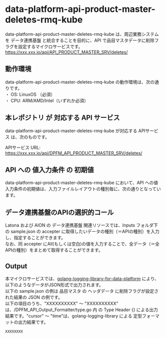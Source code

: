 # data-platform-api-product-master-deletes-rmq-kube

data-platform-api-product-master-deletes-rmq-kube は、周辺業務システム　を データ連携基盤 と統合することを目的に、API で品目マスタデータに削除フラグを設定するマイクロサービスです。  
https://xxx.xxx.io/api/API_PRODUCT_MASTER_SRV/deletes/

## 動作環境
data-platform-api-product-master-deletes-rmq-kube の動作環境は、次の通りです。  
・ OS: LinuxOS （必須）  
・ CPU: ARM/AMD/Intel（いずれか必須）  

## 本レポジトリ が 対応する API サービス
data-platform-api-product-master-deletes-rmq-kube が対応する APIサービス は、次のものです。

APIサービス URL: https://xxx.xxx.io/api/DPFM_API_PRODUCT_MASTER_SRV/deletes/

## API への 値入力条件 の 初期値
data-platform-api-product-master-deletes-rmq-kube において、API への値入力条件の初期値は、入力ファイルレイアウトの種別毎に、次の通りとなっています。  

## データ連携基盤のAPIの選択的コール

Latona および AION の データ連携基盤 関連リソースでは、Inputs フォルダ下の sample.json の accepter に取得したいデータの種別（＝APIの種別）を入力し、指定することができます。  
なお、同 accepter にAll(もしくは空白)の値を入力することで、全データ（＝全APIの種別）をまとめて取得することができます。  

## Output  
本マイクロサービスでは、[golang-logging-library-for-data-platform](https://github.com/latonaio/golang-logging-library-for-data-platform) により、以下のようなデータがJSON形式で出力されます。  
以下の sample.json の例は 品目マスタ の ヘッダデータ に削除フラグが設定された結果の JSON の例です。  
以下の項目のうち、"XXXXXXXXXX" ～ "XXXXXXXXXX" は、/DPFM_API_Output_Formatter/type.go 内 の Type Header {} による出力結果です。"cursor" ～ "time"は、golang-logging-library による 定型フォーマットの出力結果です。  

```
XXXXXXXX
```
